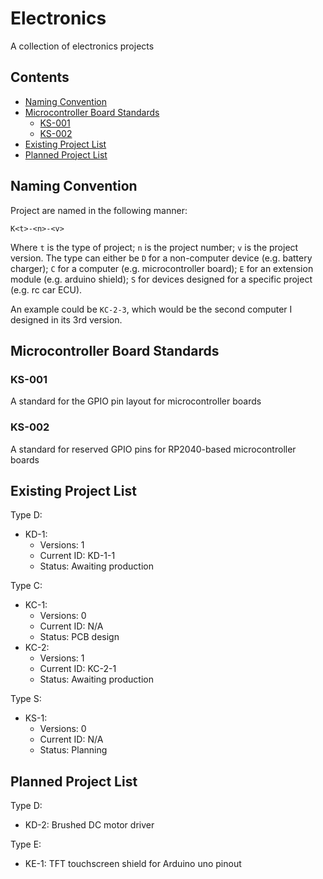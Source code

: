 # Electronics
A collection of electronics projects

## Contents
- [Naming Convention](#naming-convention)
- [Microcontroller Board Standards](#microcontroller-board-standards)
    - [KS-001](#KS-001)
    - [KS-002](#KS-002)
- [Existing Project List](#existing-project-list)
- [Planned Project List](#planned-project-list)

## Naming Convention
Project are named in the following manner:

`K<t>-<n>-<v>`

Where `t` is the type of project; `n` is the project number; `v` is the project version. The type can either be `D` for a non-computer device (e.g. battery charger); `C` for a computer (e.g. microcontroller board); `E` for an extension module (e.g. arduino shield); `S` for devices designed for a specific project (e.g. rc car ECU).

An example could be `KC-2-3`, which would be the second computer I designed in its 3rd version.

## Microcontroller Board Standards

### KS-001
A standard for the GPIO pin layout for microcontroller boards

### KS-002
A standard for reserved GPIO pins for RP2040-based microcontroller boards

## Existing Project List

Type D:
- KD-1:
    - Versions: 1
    - Current ID: KD-1-1
    - Status: Awaiting production

Type C:
- KC-1:
    - Versions: 0
    - Current ID: N/A
    - Status: PCB design
- KC-2:
    - Versions: 1
    - Current ID: KC-2-1
    - Status: Awaiting production

Type S:
- KS-1:
    - Versions: 0
    - Current ID: N/A
    - Status: Planning

## Planned Project List

Type D:
- KD-2: Brushed DC motor driver

Type E:
- KE-1: TFT touchscreen shield for Arduino uno pinout
